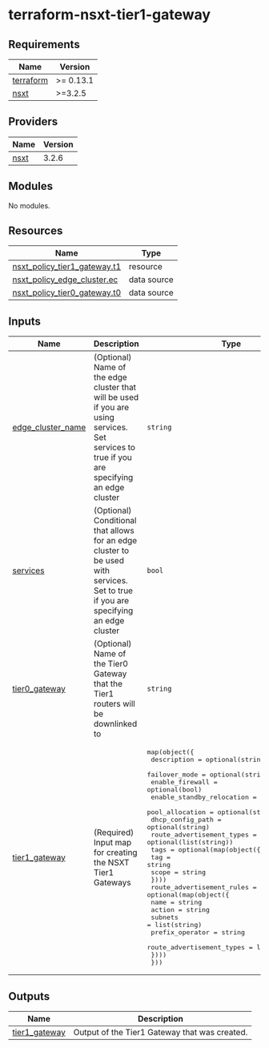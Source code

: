 # terraform-nsxt-tier1-gateway

<!-- BEGINNING OF PRE-COMMIT-TERRAFORM DOCS HOOK -->
## Requirements

| Name | Version |
|------|---------|
| <a name="requirement_terraform"></a> [terraform](#requirement\_terraform) | >= 0.13.1 |
| <a name="requirement_nsxt"></a> [nsxt](#requirement\_nsxt) | >=3.2.5 |

## Providers

| Name | Version |
|------|---------|
| <a name="provider_nsxt"></a> [nsxt](#provider\_nsxt) | 3.2.6 |

## Modules

No modules.

## Resources

| Name | Type |
|------|------|
| [nsxt_policy_tier1_gateway.t1](https://registry.terraform.io/providers/vmware/nsxt/latest/docs/resources/policy_tier1_gateway) | resource |
| [nsxt_policy_edge_cluster.ec](https://registry.terraform.io/providers/vmware/nsxt/latest/docs/data-sources/policy_edge_cluster) | data source |
| [nsxt_policy_tier0_gateway.t0](https://registry.terraform.io/providers/vmware/nsxt/latest/docs/data-sources/policy_tier0_gateway) | data source |

## Inputs

| Name | Description | Type | Default | Required |
|------|-------------|------|---------|:--------:|
| <a name="input_edge_cluster_name"></a> [edge\_cluster\_name](#input\_edge\_cluster\_name) | (Optional) Name of the edge cluster that will be used if you are using services. Set services to true if you are specifying an edge cluster | `string` | `""` | no |
| <a name="input_services"></a> [services](#input\_services) | (Optional) Conditional that allows for an edge cluster to be used with services. Set to true if you are specifying an edge cluster | `bool` | `false` | no |
| <a name="input_tier0_gateway"></a> [tier0\_gateway](#input\_tier0\_gateway) | (Optional) Name of the Tier0 Gateway that the Tier1 routers will be downlinked to | `string` | `""` | no |
| <a name="input_tier1_gateway"></a> [tier1\_gateway](#input\_tier1\_gateway) | (Required) Input map for creating the NSXT Tier1 Gateways | <pre>map(object({<br>    description               = optional(string)<br>    failover_mode             = optional(string)<br>    enable_firewall           = optional(bool)<br>    enable_standby_relocation = optional(bool)<br>    pool_allocation           = optional(string)<br>    dhcp_config_path          = optional(string)<br>    route_advertisement_types = optional(list(string))<br>    tags = optional(map(object({<br>      tag   = string<br>      scope = string<br>    })))<br>    route_advertisement_rules = optional(map(object({<br>      name                      = string<br>      action                    = string<br>      subnets                   = list(string)<br>      prefix_operator           = string<br>      route_advertisement_types = list(string)<br>    })))<br>  }))</pre> | n/a | yes |

## Outputs

| Name | Description |
|------|-------------|
| <a name="output_tier1_gateway"></a> [tier1\_gateway](#output\_tier1\_gateway) | Output of the Tier1 Gateway that was created. |
<!-- END OF PRE-COMMIT-TERRAFORM DOCS HOOK -->
